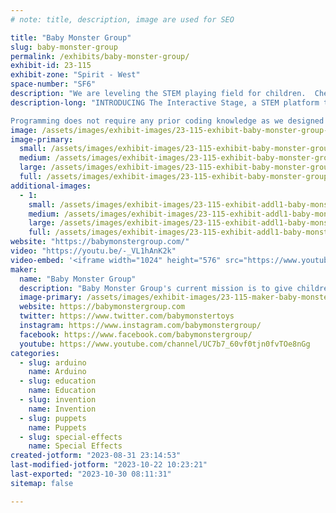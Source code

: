 ```yaml
---
# note: title, description, image are used for SEO

title: "Baby Monster Group"
slug: baby-monster-group
permalink: /exhibits/baby-monster-group/
exhibit-id: 23-115
exhibit-zone: "Spirit - West"
space-number: "SF6"
description: "We are leveling the STEM playing field for children.  Check out our programmable Interactive Stage. "
description-long: "INTRODUCING The Interactive Stage, a STEM platform that appeals to a child's natural sense of play. Come check out how you can program your show live on a puppet stage. 

Programming does not require any prior coding knowledge as we designed the user interface with the concept called experiential programming. Just play with the app and you will be able to experience the outcome in the physical world instantaneously. Adjust and modify as a real theater technicians do."
image: /assets/images/exhibit-images/23-115-exhibit-baby-monster-group-code-art-2023-large.jpg
image-primary: 
  small: /assets/images/exhibit-images/23-115-exhibit-baby-monster-group-code-art-2023-small.jpg
  medium: /assets/images/exhibit-images/23-115-exhibit-baby-monster-group-code-art-2023-medium.jpg
  large: /assets/images/exhibit-images/23-115-exhibit-baby-monster-group-code-art-2023-large.jpg
  full: /assets/images/exhibit-images/23-115-exhibit-baby-monster-group-code-art-2023-full.jpg
additional-images: 
  - 1:
    small: /assets/images/exhibit-images/23-115-exhibit-addl1-baby-monster-group-10-inch-tablet-1-small.png
    medium: /assets/images/exhibit-images/23-115-exhibit-addl1-baby-monster-group-10-inch-tablet-1-medium.png
    large: /assets/images/exhibit-images/23-115-exhibit-addl1-baby-monster-group-10-inch-tablet-1-large.png
    full: /assets/images/exhibit-images/23-115-exhibit-addl1-baby-monster-group-10-inch-tablet-1-full.png
website: "https://babymonstergroup.com/"
video: "https://youtu.be/-_VL1hAnK2k"
video-embed: '<iframe width="1024" height="576" src="https://www.youtube.com/embed/-_VL1hAnK2k?feature=oembed" frameborder="0" allow="accelerometer; autoplay; clipboard-write; encrypted-media; gyroscope; picture-in-picture; web-share" allowfullscreen title="Interactive Stage, a STEM learning platform"></iframe>'
maker: 
  name: "Baby Monster Group"
  description: "Baby Monster Group's current mission is to give children of any age, gender and economic background an equal opportunity to learn STEM (Science, Technology, Engineering and Math) through play."
  image-primary: /assets/images/exhibit-images/23-115-maker-baby-monster-group-babymonsterlogo-1-medium.png
  website: https://babymonstergroup.com
  twitter: https://www.twitter.com/babymonstertoys
  instagram: https://www.instagram.com/babymonstergroup/
  facebook: https://www.facebook.com/babymonstergroup/
  youtube: https://www.youtube.com/channel/UC7b7_60vf0tjn0fvTOe8nGg
categories: 
  - slug: arduino
    name: Arduino
  - slug: education
    name: Education
  - slug: invention
    name: Invention
  - slug: puppets
    name: Puppets
  - slug: special-effects
    name: Special Effects
created-jotform: "2023-08-31 23:14:53"
last-modified-jotform: "2023-10-22 10:23:21"
last-exported: "2023-10-30 08:11:31"
sitemap: false

---
```

